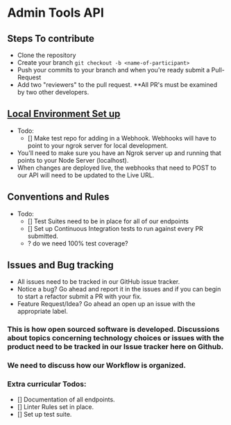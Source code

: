 # Admin Tools API

## Steps To contribute
* Clone the repository
* Create your branch `git checkout -b <name-of-participant>`
* Push your commits to your branch and when you're ready submit a Pull-Request
* Add two "reviewers" to the pull request. **All PR's must be examined by two other developers.

## [Local Environment Set up](docs/LOCAL_SETUP.md)
* Todo:
  * [] Make test repo for adding in a Webhook. Webhooks will have to point to your ngrok server for local development. 
* You'll need to make sure you have an Ngrok server up and running that points to your Node Server (localhost).
* When changes are deployed live, the webhooks that need to POST to our API will need to be updated to the Live URL.

## Conventions and Rules
* Todo:
  * [] Test Suites need to be in place for all of our endpoints
  * [] Set up Continuous Integration tests to run against every PR submitted.
  * ? do we need 100% test coverage?

## Issues and Bug tracking
* All issues need to be tracked in our GitHub issue tracker. 
* Notice a bug? Go ahead and report it in the issues and if you can begin to start a refactor submit a PR with your fix.
* Feature Request/Idea? Go ahead an open up an issue with the appropriate label. 

### This is how open sourced software is developed. Discussions about topics concerning technology choices or issues with the product need to be tracked in our Issue tracker here on Github.

### We need to discuss how our Workflow is organized.

### Extra curricular Todos: 
  * [] Documentation of all endpoints.
  * [] Linter Rules set in place.
  * [] Set up test suite.